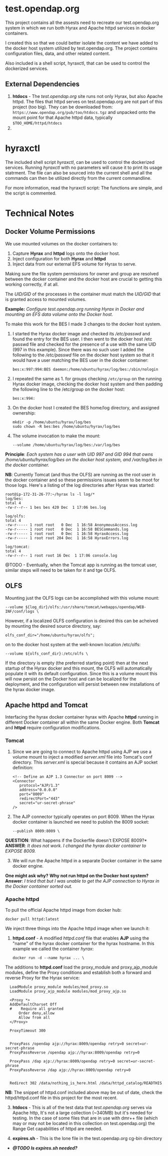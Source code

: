 # test.opendap.org

This project contains all the assests need to recreate our
test.opendap.org system in which we run both Hyrax and Apache httpd services
in docker containers.

I created this so that we could better isolate the content we have added
to the docker host system utilized by test.opendap.org. The project 
contains configuration files, data, and other related content.

Also included is a shell script, hyraxctl, that can be used to control the
dockerized services.

## External Dependencies
1. **htdocs** - The _test.opendap.org_ site runs not only Hyrax, but also Apache
httpd. The files that httpd serves on test.opendap.org are not part of
this project (too big). They can be downloaded from:
`https://www.opendap.org/pub/too/htdocs.tgz` and unpacked onto the mount point 
for that Apache httpd data, typically `$TOO_HOME/httpd/htdocs`
2. 

# hyraxctl

The included shell script _hyraxctl_, can be used to control the
dockerized services. Running _hyraxctl_ with no parameters will cause it 
to print its usage statrment. The file can also be sourced into the current
shell and all the commands can then be utilized directly from the 
current commandline.

For more information, read the hyraxctl script: The functions are simple,
and the script is commented.

# Technical Notes

## Docker Volume Permissions

We use mounted volumes on the docker containers to:
1. Capture **Hyrax** and **httpd** logs onto the docker host. 
2. Inject configuration for both **Hyrax** and **httpd**
3. Inject data from our external EFS volume for Hyrax to serve.

Making sure the file system permissions for owner and
group are resolved between the docker container and the docker
host are crucial to getting this working correctly, if at all.

The _UID/GID_ of the processes in the container must match the _UID/GID_ that is
granted access to mounted volumes.

**Example:** _Configure test.opendap.org running Hyrax in Docker and mounting an EFS data volume onto the Docker host._

To make this work for the BES I made 3 changes to the docker host system.

1. I started the Hyrax docker image and checked its _/etc/passwd_ 
and found the entry for the BES user. I then went to the docker host 
/etc passwd file and checked for the presence of a use with the same 
UID (997 in this example). Since there was no such user I added the 
following to the _/etc/passwd_ file on the docker host system so that 
it would have a user matching the BES user in the docker container:

       bes:x:997:994:BES daemon:/home/ubuntu/hyrax/log/bes:/sbin/nologin

2. I repeated the same as 1. for groups checking `/etc/group` on the 
running Hyrax docker image, checking the docker host system and then
padding the following line to the /etc/group on the docker host:
 
       bes:x:994:

3. On the docker host I created the BES home/log directory, and assigned
ownership:

       mkdir -p /home/ubuntu/hyrax/log/bes
       sudo chown -R bes:bes /home/ubuntu/hyrax/log/bes

4. The volume invocation to make the mount:

       --volume /home/ubuntu/hyrax/log/bes:/var/log/bes 

**Principle**: _Each system has a user with UID 997 and GID 994 that
owns /home/ubuntu/hyrax/log/bes on the docker host system, and
/var/log/bes in the docker container._

**NB**: Currently Tomcat (and thus the OLFS) are running as the root user
in the docker container and so these permissions issues seem to be moot
for those logs. Here's a listing of the log directories after Hyrax was started:

    root@ip-172-31-26-77:~/hyrax ls -l log/*
    log/bes:
    total 4
    -rw-r--r-- 1 bes bes 420 Dec  1 17:06 bes.log
    
    log/olfs:
    total 4
    -rw-r----- 1 root root   0 Dec  1 16:58 AnonymousAccess.log
    -rw-r----- 1 root root   0 Dec  1 16:58 BESCommands.log
    -rw-r----- 1 root root   0 Dec  1 16:58 HyraxAccess.log
    -rw-r----- 1 root root 204 Dec  1 16:58 HyraxErrors.log
    
    log/tomcat:
    total 4
    -rw-r--r-- 1 root root 16 Dec  1 17:06 console.log

@TODO - Eventually, when the Tomcat app is running as the tomcat user, similar steps will need to be taken for it and tge OLFS.

## OLFS

Mounting just the OLFS logs can be accomplished with
this volume mount:

    --volume ${log_dir}/olfs:/usr/share/tomcat/webapps/opendap/WEB-INF/conf/logs \

However, if a localized OLFS configuration is desired this can be
acheived by mounting the desired source directory, say:

    olfs_conf_dir="/home/ubuntu/hyrax/olfs";

on to the docker host system at the well-known location /etc/olfs:

    --volume ${olfs_conf_dir}:/etc/olfs \

If the directory is empty (the preferred starting point) then at the
next startup of the Hyrax docker and this mount, the OLFS will 
automatically populate it with its default configuration. Since this is 
a volume mount this will now persist on the Docker host and can be 
localized for the deployment, and the configuration will persist between
new installations of the hyrax docker image.

## Apache httpd and Tomcat

Interfacing the hyrax docker container hyrax with Apache **httpd** 
running in different Docker container all within the same Docker engine. 
Both **Tomcat** and **httpd** require configuration modifications.

### Tomcat

1. Since we are going to connect to Apache httpd using AJP we
use a volume mount to inject a modified _server.xml_ file into Tomcat's 
conf directory. This _server.xml_ is special because it contains an AJP 
socket definition:
 
       <!-- Define an AJP 1.3 Connector on port 8009 -->
       <Connector
          protocol="AJP/1.3"
          address="0.0.0.0"
          port="8009"
          redirectPort="443"
          secret="ur-secret-phrase"
       />

2. The AJP connector typically operates on port 8009. When the Hyrax
docker container is launched we need to publish the 8009 socket:

       --publish 8009:8009 \

**QUESTION**: What happens if the Dockerfile doesn't EXPOSE 8009?*  
**ANSWER**: _It does not work. I changed the hyrax docker container to EXPOSE 8009._

3. We will run the Apache httpd in a separate Docker container in the
same docker engine.

**One might ask why?** **Why not run httpd on the Docker host system?**
**Answer**: _I tried that but I was unable to get the AJP connection 
to Hyrax in the Docker container sorted out._ 

### Apache httpd

To pull the official Apache httpd image from docker hub:

    docker pull httpd:latest

We inject three things into the Apache httpd image when we launch it:

1. **httpd.conf** - A modified _httpd.conf_ file that enables **AJP** 
using the "name" of the hyrax docker container for the hyrax hostname. In this example we called the container _hyrax_:

       docker run -d --name hyrax ... \

The additions to **httpd.conf** load the proxy_module and 
proxy_ajp_module modules, define the Proxy conditions and establish both
a forward and reverse Proxy for the Hyrax service:

      LoadModule proxy_module modules/mod_proxy.so
      LoadModule proxy_ajp_module modules/mod_proxy_ajp.so

      <Proxy *>
      AddDefaultCharset Off
      #    Require all granted
          Order deny,allow
          Allow from all
      </Proxy>
      
      ProxyTimeout 300
      
      
      ProxyPass /opendap ajp://hyrax:8009/opendap retry=0 secret=ur-secret-phrase
      ProxyPassReverse /opendap ajp://hyrax:8009/opendap retry=0
      
      ProxyPass /dap ajp://hyrax:8009/opendap retry=0 secret=ur-secret-phrase
      ProxyPassReverse /dap ajp://hyrax:8009/opendap retry=0
      
      
      Redirect 302 /data/nothing_is_here.html /data/httpd_catalog/READTHIS
      
**NB**: The snippet of httpd.conf included above may be out of date, 
check the httpd/httpd.conf file in this project for the most recent.

3. **htdocs** - This is all of the test data that _test.opendap.org_
serves via Apache http, It's not a large collection (~340MB) but it's
needed for testing. In the case of some files that are in use with 
dmr++ file (which may or may not be located in this collection on 
test.opendap.org) the Range Get capabilities of httpd are needed.

4. **expires.sh** - This is the lone file in the test.opendap.org 
cg-bin directory


* _**@TODO Is expires.sh needed?**_
